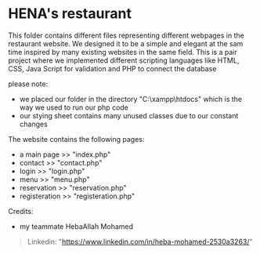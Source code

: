 # HENA's restaurant
This folder contains different files representing different webpages in the restaurant website.
We designed it to be a simple and elegant at the sam time inspired by many existing websites in the same field.
This is a pair project where we implemented different scripting languages like HTML, CSS, Java Script for validation and PHP to connect the database

please note:
- we placed our folder in the directory "C:\xampp\htdocs" which is the way we used to run our php code 
- our stying sheet contains many unused classes due to our constant changes 
 
The website contains the following pages:
- a main page >> "index.php"
- contact >> "contact.php"
- login >> "login.php"
- menu >> "menu.php"
- reservation >> "reservation.php"
- registeration >> "registeration.php"


Credits:
- my teammate HebaAllah Mohamed 
> Linkedin: "https://www.linkedin.com/in/heba-mohamed-2530a3263/"
